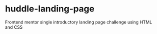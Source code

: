 # huddle-landing-page
Frontend mentor single introductory landing page challenge
using HTML and CSS

